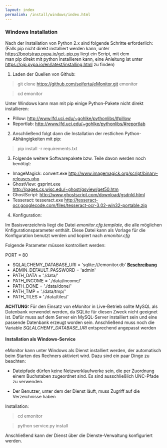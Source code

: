 ```yaml
---
layout: index
permalink: /install/windows/index.html
---
```


### Windows Installation

Nach der Installation von Python 2.x sind folgende Schritte erforderlich:
(Falls pip nicht direkt installiert werden kann, unter https://bootstrap.pypa.io/get-pip.py liegt ein Script, mit dem  
man pip direkt mit python installieren kann, eine Anleitung ist unter https://pip.pypa.io/en/latest/installing.html zu 
finden)

1. Laden der Quellen von Github:

 > git clone https://github.com/seiferta/eMonitor.git emonitor
 
 > cd emonitor

Unter Windows kann man mit pip einige Python-Pakete nicht direkt installieren:

- Pillow: http://www.lfd.uci.edu/~gohlke/pythonlibs/#pillow
- Reportlab: http://www.lfd.uci.edu/~gohlke/pythonlibs/#reportlab

2. Anschließend folgt dann die Installation der restlichen Python-Abhängigkeiten mit pip:

 > pip install -r requirements.txt

3. Folgende weitere Softwarepakete bzw. Teile davon werden noch benötigt:
- ImageMagick: convert.exe http://www.imagemagick.org/script/binary-releases.php
- GhostView: gsprint.exe http://pages.cs.wisc.edu/~ghost/gsview/get50.htm
- GhostScript: http://www.ghostscript.com/download/gsdnld.html
- Tesseract: tesseract.exe http://tesseract-ocr.googlecode.com/files/tesseract-ocr-3.02-win32-portable.zip

4. Konfiguration:

Im Basisverzeichnis liegt die Datei *emonitor.cfg.template*, die alle möglichen Knfigurationsparameter enthält. Diese 
Datei kann als Vorlage für die Konfiguration benutzt werden und kopiert nach *emonitor.cfg*

Folgende Parameter müssen kontrolliert werden:

PORT = 80

- SQLALCHEMY_DATABASE_URI = 'sqlite:///emonitor.db' [**Beschreibung**][1]
- ADMIN_DEFAULT_PASSWORD = 'admin'
- PATH_DATA = './data/'
- PATH_INCOME = './data/income/'
- PATH_DONE = './data/done/'
- PATH_TMP = './data/tmp/'
- PATH_TILES = './data/tiles/'

**ACHTUNG:**
Für den Einsatz von eMonitor in Live-Betrieb sollte MySQL als Datenbank verwendet werden, da SQLite für diesen Zweck 
nicht geeignet ist. Dafür muss auf dem Server ein MySQL-Server installiert sein und eine passende Datenbank erzeugt 
worden sein. Anschließend muss noch die Variable *SQLALCHEMY_DATABASE_URI* entsprechend angepasst werden


#### Installation als Windows-Service

eMonitor kann unter Windows als Dienst installiert werden, der automatisch beim Starten des Rechners aktiviert wird.
Dazu sind ein paar Dinge zu beachten:

* Dateipfade dürfen keine Netzwerklaufwerke sein, die per Zuordnung einem Buchstaben zugeordnet sind. Es sind
  ausschließlich UNC-Pfade zu verwenden.

* Der Benutzer, unter dem der Dienst läuft, muss Zugriff auf die Verzeichnisse haben

Installation:

 > cd emonitor
 
 > python service.py install

Anschließend kann der Dienst über die Dienste-Verwaltung konfiguriert werden.

[1]: /install/database